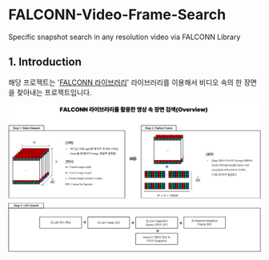 # FALCONN-Video-Frame-Search
Specific snapshot search in any resolution video via FALCONN Library

## 1. Introduction
해당 프로젝트는 '[FALCONN 라이브러리](https://github.com/FALCONN-LIB/FALCONN)' 라이브러리를 이용해서 비디오 속의 한 장면을 찾아내는 프로젝트입니다.

![프로젝트 Overview](./FALCONN_Video.png)
